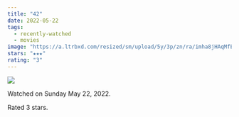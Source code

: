 ```yaml
---
title: "42"
date: 2022-05-22
tags:
  - recently-watched
  - movies
image: "https://a.ltrbxd.com/resized/sm/upload/5y/3p/zn/ra/imha8jHAqMfEGUDoe1JrYwBeW0l-0-600-0-900-crop.jpg?v=9292357dbd"
stars: "★★★"
rating: "3"
---
```


<div class="letterboxd-movie-data-content">
   <p><img src="https://a.ltrbxd.com/resized/sm/upload/5y/3p/zn/ra/imha8jHAqMfEGUDoe1JrYwBeW0l-0-600-0-900-crop.jpg?v=9292357dbd"/></p> <p>Watched on Sunday May 22, 2022.</p> 
  <p>Rated 3 stars.<p>
  <div class="float-clear"></div>
</div>
